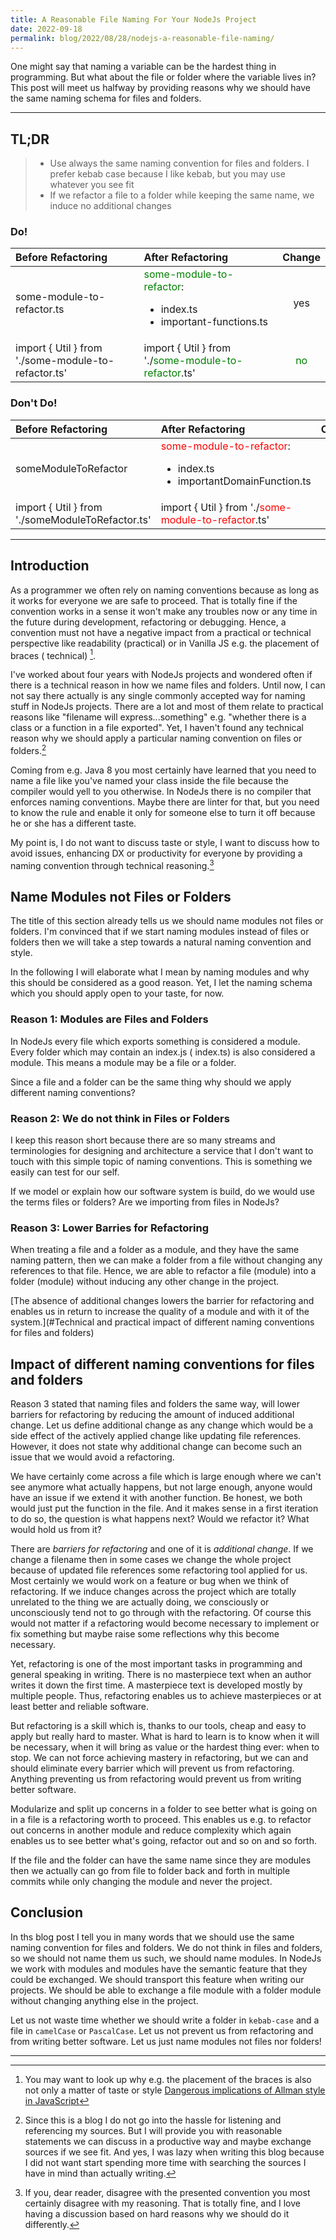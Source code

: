 ```yaml
---
title: A Reasonable File Naming For Your NodeJs Project
date: 2022-09-18
permalink: blog/2022/08/28/nodejs-a-reasonable-file-naming/
---
```


One might say that naming a variable can be the hardest thing in programming. But what about the file or
folder where the variable lives in? This post will meet us halfway by providing reasons why we should have the same
naming schema for files and folders.
___

## TL;DR

> * Use always the same naming convention for files and folders. I prefer kebab case because I like kebab, but you may use whatever you see fit 
> * If we refactor a file to a folder while keeping the same name, we induce no additional changes

### Do!

| Before Refactoring                                  | After Refactoring                                                                                                   |               Change                |
|:----------------------------------------------------|:--------------------------------------------------------------------------------------------------------------------|:-----------------------------------:|
| some-module-to-refactor.ts                          | <span style="color:green">some-module-to-refactor</span>: <ul><li>index.ts</li><li>important-functions.ts</li></ul> |                 yes                 |
| import { Util } from './some-module-to-refactor.ts' | import { Util } from './<span style="color:green">some-module-to-refactor</span>.ts'                                | <span style="color:green">no</span> |

### Don't Do!

| Before Refactoring                               | After Refactoring                                                                                                     |               Change               |
|:-------------------------------------------------|:----------------------------------------------------------------------------------------------------------------------|:----------------------------------:|
| someModuleToRefactor                             | <span style="color:red">some-module-to-refactor</span>: <ul><li>index.ts</li><li>importantDomainFunction.ts</li></ul> |                yes                 |
| import { Util } from './someModuleToRefactor.ts' | import { Util } from './<span style="color:red">some-module-to-refactor</span>.ts'                                    | <span style="color:red">yes</span> |

___

## Introduction

As a programmer we often rely on naming conventions because as long as it works for everyone we are safe to proceed.
That is totally fine if the convention works in a sense it won't make any troubles now or any
time in the future during development, refactoring or debugging. Hence, a convention must not have a negative impact
from a practical or technical perspective like readability (practical) or in Vanilla JS e.g. the placement of braces (
technical) [^1].

I've worked about four years with NodeJs projects and wondered often if there is a technical reason in how
we name files and folders. Until now, I can not say there actually is any single commonly accepted way for
naming stuff in NodeJs projects. There are a lot and most of them relate to practical reasons like "filename will
express...something"  e.g. "whether there is a class or a function in a file exported". Yet, I haven't found any
technical reason why we should apply a particular naming convention on files or folders.[^2]

Coming from e.g. Java 8 you most certainly have learned that you need to name a file like you've named your class inside
the file because the compiler would yell to you otherwise.
In NodeJs there is no compiler that enforces naming conventions. Maybe there are linter for that, but you need to know
the rule and enable it only for someone else to turn it off because he or she has a different taste.

My point is, I do not want to discuss taste or style, I want to discuss how to avoid issues, enhancing
DX or productivity for everyone by providing a naming convention through technical reasoning.[^3]

## Name Modules not Files or Folders

The title of this section already tells us we should name modules not files or folders. I'm convinced that if we start
naming modules instead of files or folders then we will take a step towards a natural naming convention and style.

In the following I will elaborate what I mean by naming modules and why this should be considered as a good reason. Yet,
I let the naming schema which you should apply open to your taste, for now.

### Reason 1: Modules are Files and Folders

In NodeJs every file which exports something is considered a module. Every folder which may contain an index.js (
index.ts) is also considered a module. This means a module may be a file or a folder.

Since a file and a folder can be the same thing why should we apply different naming conventions?

### Reason 2: We do not think in Files or Folders

I keep this reason short because there are so many streams and terminologies for designing and architecture a service
that I don't want to touch with this simple topic of naming conventions. This is something we easily can test for our
self.

If we model or explain how our software system is build, do we would use the terms files or folders? Are we importing
from files in NodeJs?

### Reason 3: Lower Barries for Refactoring

When treating a file and a folder as a module, and they have the same naming pattern, then we can make a folder from a
file without changing any references to that file.
Hence, we are able to refactor a file (module) into a folder (module) without inducing any other change in the project.

[The absence of additional changes lowers the barrier for refactoring and enables us in return to increase the quality
of a module and with it of the system.](#Technical and practical impact of different naming conventions for files and folders)

## Impact of different naming conventions for files and folders

Reason 3 stated that naming files and folders the same way, will lower barriers for refactoring by reducing the amount
of induced additional change. Let us define additional change as any change which would be a side
effect of the actively applied change like updating file references.
However, it does not state why additional change can become such an issue that we would avoid a refactoring.

We have certainly come across a file which is large enough where we can't see anymore what actually happens, but not
large enough, anyone would have an issue if we extend it with another function. Be honest, we both would just put the
function in the file. And it makes sense in a first iteration to do so, the question is what happens next? Would we
refactor it? What would hold us from it?

There are *barriers for refactoring* and one of it is *additional change*. If we change a filename then in some cases we
change the whole project because of updated file references some refactoring tool applied for us. Most certainly we
would work on a feature or bug when we think of refactoring. If we induce changes across the project which are totally
unrelated to the thing we are actually doing, we consciously or unconsciously tend not to go through with the
refactoring. Of course this would not matter if a refactoring would become necessary to implement or fix something but
maybe raise some reflections why this become necessary.

Yet, refactoring is one of the most important tasks in programming and general speaking in writing. There is no
masterpiece text when an author writes it down the first time. A masterpiece text is developed mostly by
multiple people. Thus, refactoring enables us to achieve masterpieces or at least better and reliable software.

But refactoring is a skill which is, thanks to our tools, cheap and easy to apply but really hard to master. What is
hard to learn is to know when it will be necessary, when it will bring as value or the hardest thing ever: when to stop.
We can not force achieving mastery in refactoring, but we can and should eliminate every barrier which will prevent us
from refactoring. Anything preventing us from refactoring would prevent us from writing better software.

Modularize and split up concerns in a folder to see better what is going on in a file is a refactoring worth to proceed.
This enables us e.g. to refactor out concerns in another module and reduce complexity which again enables us to see
better what's going, refactor out and so on and so forth.

If the file and the folder can have the same name since they are modules then we actually can go from file to folder
back and forth in
multiple commits while only changing the module and never the project.

## Conclusion

In ths blog post I tell you in many words that we should use the same naming convention for files and folders. We do not
think in files and folders, so we should not name them us such, we should name modules. In NodeJs we work with modules
and modules have the semantic feature that they could be exchanged. We should transport this feature when writing our
projects. We should be able to exchange a file module with a folder module without changing anything else in the
project.

Let us not waste time whether we should write a folder in `kebab-case` and a file in `camelCase` or `PascalCase`. Let us
not prevent us from refactoring and from writing better software. Let us just name modules not files nor folders!

---

[^1]: You may want to look up why e.g. the placement of the braces is also not only a matter of taste or
style [Dangerous implications of Allman style in JavaScript](https://splunktool.com/dangerous-implications-of-allman-style-in-javascript)

[^2]: Since this is a blog I do not go into the hassle for listening and referencing my sources. But I will provide you
with reasonable statements we can discuss in a productive way and maybe exchange sources if we see fit. And yes, I was
lazy when writing this blog because I did not want start spending more time with searching the sources I have in mind
than actually writing.

[^3]: If you, dear reader, disagree with the presented convention you most certainly disagree with my reasoning. That is
totally fine, and I love having a discussion based on hard reasons why we should do it differently.

